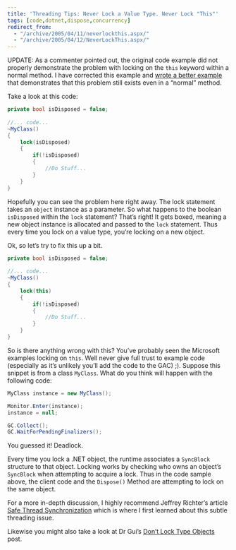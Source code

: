 ```yaml
---
title: 'Threading Tips: Never Lock a Value Type. Never Lock "This"'
tags: [code,dotnet,dispose,concurrency]
redirect_from:
  - "/archive/2005/04/11/neverlockthis.aspx/"
  - "/archive/2005/04/12/NeverLockThis.aspx/"
---
```


UPDATE: As a commenter pointed out, the original code example did not properly demonstrate the problem with locking on the `this` keyword within a normal method. I have corrected this example and [wrote a better example](https://haacked.com/archive/2006/08/08/threadingneverlockthisredux.aspx/ "Never Lock This") that demonstrates that this problem still exists even in a “normal”
method.

Take a look at this code:

```csharp
private bool isDisposed = false;
 
//... code...
~MyClass()
{
    lock(isDisposed)
    {
        if(!isDisposed)
        {
            //Do Stuff...
        }
    }
}
```

Hopefully you can see the problem here right away. The lock statement takes an `object` instance as a parameter. So what happens to the boolean `isDisposed` within the `lock` statement? That’s right! It gets boxed, meaning a new object instance is allocated and passed to the `lock` statement. Thus every time you lock on a value type, you’re locking on a new object.

Ok, so let’s try to fix this up a bit.

```csharp
private bool isDisposed = false;
 
//... code...
~MyClass()
{
    lock(this)
    {
        if(!isDisposed)
        {
            //Do Stuff...
        }
    }
}
```

So is there anything wrong with this? You’ve probably seen the Microsoft examples locking on `this`. Well never give full trust to example code (especially as it’s unlikely you’ll add the code to the GAC) ;). Suppose this snippet is from a class `MyClass`. What do you think will happen with the following code:

```csharp
MyClass instance = new MyClass();

Monitor.Enter(instance);
instance = null;

GC.Collect();
GC.WaitForPendingFinalizers();
```

You guessed it! Deadlock.

Every time you lock a .NET object, the runtime associates a `SyncBlock` structure to that object. Locking works by checking who owns an object’s `SyncBlock` when attempting to acquire a lock. Thus in the code sample above, the client code and the `Dispose()` Method are attempting to lock on the same object.

For a more in-depth discussion, I highly recommend Jeffrey Richter’s article [Safe Thread Synchronization](http://msdn.microsoft.com/msdnmag/issues/03/01/NET/ "Safe Threading") which is where I first learned about this subtle threading issue.

Likewise you might also take a look at Dr Gui’s [Don’t Lock Type Objects](http://msdn.microsoft.com/library/default.asp?url=/archive/en-us/dnaraskdr/htmlaskgui06032003.asp "Do Not Lock The Type") post.
